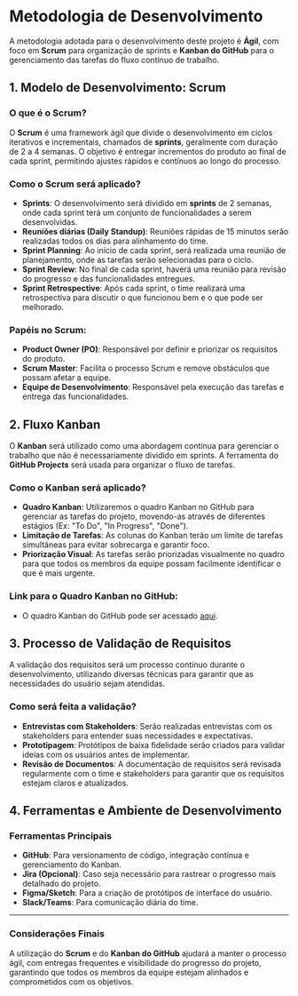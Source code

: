 # Metodologia de Desenvolvimento

A metodologia adotada para o desenvolvimento deste projeto é **Ágil**, com foco em **Scrum** para organização de sprints e **Kanban do GitHub** para o gerenciamento das tarefas do fluxo contínuo de trabalho. 

## 1. Modelo de Desenvolvimento: Scrum

### O que é o Scrum?
O **Scrum** é uma framework ágil que divide o desenvolvimento em ciclos iterativos e incrementais, chamados de **sprints**, geralmente com duração de 2 a 4 semanas. O objetivo é entregar incrementos do produto ao final de cada sprint, permitindo ajustes rápidos e contínuos ao longo do processo.

### Como o Scrum será aplicado?
- **Sprints**: O desenvolvimento será dividido em **sprints** de 2 semanas, onde cada sprint terá um conjunto de funcionalidades a serem desenvolvidas.
- **Reuniões diárias (Daily Standup)**: Reuniões rápidas de 15 minutos serão realizadas todos os dias para alinhamento do time.
- **Sprint Planning**: Ao início de cada sprint, será realizada uma reunião de planejamento, onde as tarefas serão selecionadas para o ciclo.
- **Sprint Review**: No final de cada sprint, haverá uma reunião para revisão do progresso e das funcionalidades entregues.
- **Sprint Retrospective**: Após cada sprint, o time realizará uma retrospectiva para discutir o que funcionou bem e o que pode ser melhorado.

### Papéis no Scrum:
- **Product Owner (PO)**: Responsável por definir e priorizar os requisitos do produto.
- **Scrum Master**: Facilita o processo Scrum e remove obstáculos que possam afetar a equipe.
- **Equipe de Desenvolvimento**: Responsável pela execução das tarefas e entrega das funcionalidades.

## 2. Fluxo Kanban

O **Kanban** será utilizado como uma abordagem contínua para gerenciar o trabalho que não é necessariamente dividido em sprints. A ferramenta do **GitHub Projects** será usada para organizar o fluxo de tarefas.

### Como o Kanban será aplicado?
- **Quadro Kanban**: Utilizaremos o quadro Kanban no GitHub para gerenciar as tarefas do projeto, movendo-as através de diferentes estágios (Ex: "To Do", "In Progress", "Done").
- **Limitação de Tarefas**: As colunas do Kanban terão um limite de tarefas simultâneas para evitar sobrecarga e garantir foco.
- **Priorização Visual**: As tarefas serão priorizadas visualmente no quadro para que todos os membros da equipe possam facilmente identificar o que é mais urgente.

### Link para o Quadro Kanban no GitHub:
- O quadro Kanban do GitHub pode ser acessado [aqui](INSIRA_O_LINK_DO_KANBAN_AQUI).

## 3. Processo de Validação de Requisitos

A validação dos requisitos será um processo contínuo durante o desenvolvimento, utilizando diversas técnicas para garantir que as necessidades do usuário sejam atendidas.

### Como será feita a validação?
- **Entrevistas com Stakeholders**: Serão realizadas entrevistas com os stakeholders para entender suas necessidades e expectativas.
- **Prototipagem**: Protótipos de baixa fidelidade serão criados para validar ideias com os usuários antes de implementar.
- **Revisão de Documentos**: A documentação de requisitos será revisada regularmente com o time e stakeholders para garantir que os requisitos estejam claros e atualizados.

## 4. Ferramentas e Ambiente de Desenvolvimento

### Ferramentas Principais
- **GitHub**: Para versionamento de código, integração contínua e gerenciamento do Kanban.
- **Jira (Opcional)**: Caso seja necessário para rastrear o progresso mais detalhado do projeto.
- **Figma/Sketch**: Para a criação de protótipos de interface do usuário.
- **Slack/Teams**: Para comunicação diária do time.

---

### Considerações Finais
A utilização do **Scrum** e do **Kanban do GitHub** ajudará a manter o processo ágil, com entregas frequentes e visibilidade do progresso do projeto, garantindo que todos os membros da equipe estejam alinhados e comprometidos com os objetivos.
